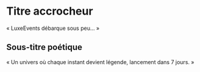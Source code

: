# Titre accrocheur
« LuxeEvents débarque sous peu… »

## Sous-titre poétique
« Un univers où chaque instant devient légende, lancement dans 7 jours. »
